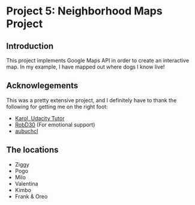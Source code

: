 # Project 5: Neighborhood Maps Project

## Introduction
This project implements Google Maps API in order to create an interactive map. In my example, I have mapped out where dogs I know live!

## Acknowlegements
This was a pretty extensive project, and I definitely have to thank the following for getting me on the right foot:
 * [Karol, Udacity Tutor](https://discussions.udacity.com/t/question-regarding-the-instagram-api/186385)
 * [RobD30](https://github.com/RobD30) (For emotional support)
 * [aubuchcl](https://github.com/aubuchcl)
 
 ## The locations

 - Ziggy
 - Pogo
 - Milo
 - Valentina
 - Kimbo
 - Frank & Oreo
